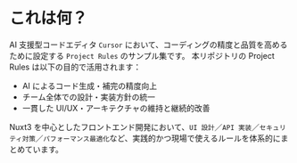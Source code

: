 # これは何？

AI 支援型コードエディタ `Cursor` において、コーディングの精度と品質を高めるために設定する `Project Rules` のサンプル集です。
本リポジトリの Project Rules は以下の目的で活用されます：

- AI によるコード生成・補完の精度向上
- チーム全体での設計・実装方針の統一
- 一貫した UI/UX・アーキテクチャの維持と継続的改善

Nuxt3 を中心としたフロントエンド開発において、`UI 設計`／`API 実装`／`セキュリティ対策`／`パフォーマンス最適化`など、実践的かつ現場で使えるルールを体系的にまとめています。
